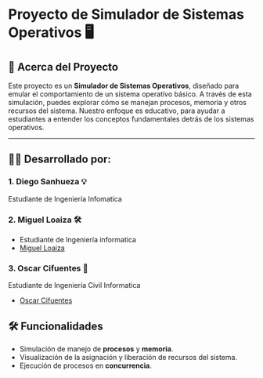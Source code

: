 # Proyecto de Simulador de Sistemas Operativos 🖥️

## 🚀 Acerca del Proyecto

Este proyecto es un **Simulador de Sistemas Operativos**, diseñado para emular el comportamiento de un sistema operativo básico. A través de esta simulación, puedes explorar cómo se manejan procesos, memoria y otros recursos del sistema. Nuestro enfoque es educativo, para ayudar a estudiantes a entender los conceptos fundamentales detrás de los sistemas operativos.

---

## 👨‍💻 Desarrollado por:

### 1. Diego Sanhueza 💡
Estudiante de Ingeniería Infomatica

### 2. Miguel Loaiza 🛠️
- Estudiante de Ingeniería informatica
- [Miguel Loaiza](https://github.com/EhMigueh)

### 3. Oscar Cifuentes 🎨
Estudiante de Ingeniería Civil Informatica
- [Oscar Cifuentes](https://github.com/iBluZiiZ)

## 🛠️ Funcionalidades

- Simulación de manejo de **procesos** y **memoria**.
- Visualización de la asignación y liberación de recursos del sistema.
- Ejecución de procesos en **concurrencia**.

